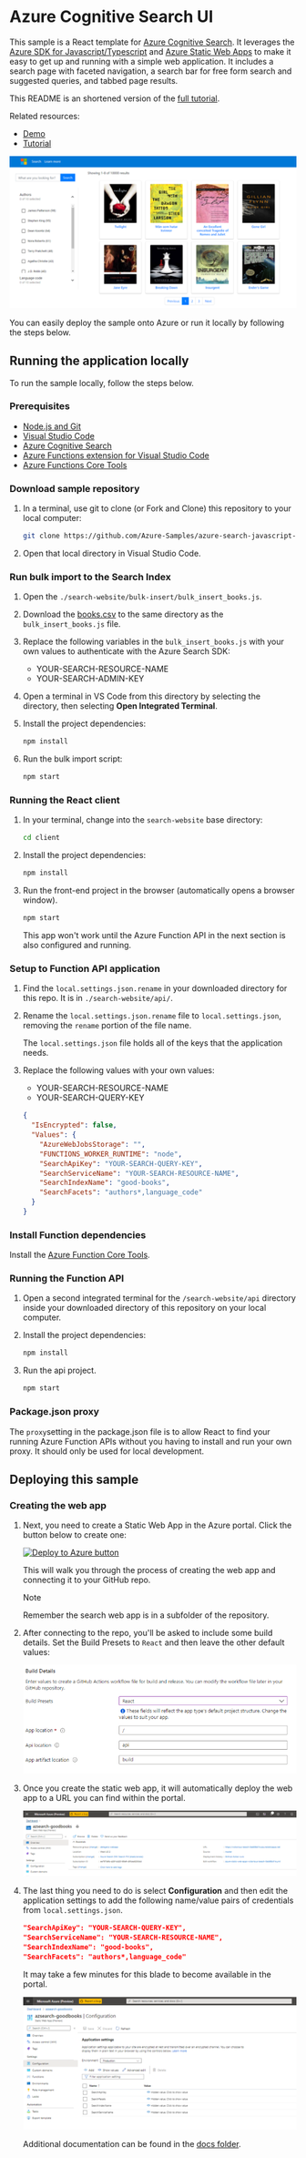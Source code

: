 # Azure Cognitive Search UI

This sample is a React template for [Azure Cognitive Search](https://docs.microsoft.com/en-us/azure/search/search-what-is-azure-search). It leverages the [Azure SDK for Javascript/Typescript](https://github.com/Azure/azure-sdk-for-js/tree/master/sdk/search/search-documents/) and [Azure Static Web Apps](https://aka.ms/swadocs) to make it easy to get up and running with a simple web application. It includes a search page with faceted navigation, a search bar for free form search and suggested queries, and tabbed page results.

This README is an shortened version of the [full tutorial](https://aka.ms/search-website-tutorial). 

Related resources:

* [Demo](https://victorious-beach-0ab88b51e.azurestaticapps.net/)
* [Tutorial](https://aka.ms/search-website-tutorial)

![Screenshot of sample web app](./docs/images/web-app.png)

You can easily deploy the sample onto Azure or run it locally by following the steps below.

## Running the application locally

To run the sample locally, follow the steps below.

### Prerequisites

* [Node.js and Git](https://nodejs.org/)
* [Visual Studio Code](https://code.visualstudio.com/Download)
* [Azure Cognitive Search](https://docs.microsoft.com/azure/search/search-create-service-portal)
* [Azure Functions extension for Visual Studio Code](https://marketplace.visualstudio.com/items?itemName=ms-azuretools.vscode-azurefunctions&WT.mc_id=shopathome-github-jopapa)
* [Azure Functions Core Tools](https://docs.microsoft.com/azure/azure-functions/functions-run-local?WT.mc_id=shopathome-github-jopapa)

### Download sample repository

1. In a terminal, use git to clone (or Fork and Clone) this repository to your local computer:

    ```bash
    git clone https://github.com/Azure-Samples/azure-search-javascript-samples
    ```

1. Open that local directory in Visual Studio Code.

### Run bulk import to the Search Index

1. Open the `./search-website/bulk-insert/bulk_insert_books.js`.
1. Download the [books.csv](https://raw.githubusercontent.com/zygmuntz/goodbooks-10k/master/books.csv) to the same directory as the `bulk_insert_books.js` file.
1. Replace the following variables in the `bulk_insert_books.js` with your own values to authenticate with the Azure Search SDK:

    * YOUR-SEARCH-RESOURCE-NAME
    * YOUR-SEARCH-ADMIN-KEY

1. Open a terminal in VS Code from this directory by selecting the directory, then selecting **Open Integrated Terminal**.
 
1. Install the project dependencies:

   ```bash
   npm install
   ```

1. Run the bulk import script:

    ```bash
    npm start
    ```

### Running the React client

1. In your terminal, change into the `search-website` base directory:

    ```bash
    cd client
    ```

1. Install the project dependencies:

   ```bash
   npm install
   ```

1. Run the front-end project in the browser (automatically opens a browser window).

   ```bash
   npm start
   ```

    This app won't work until the Azure Function API in the next section is also configured and running. 

### Setup to Function API application

1. Find the `local.settings.json.rename` in your downloaded directory for this repo. It is in `./search-website/api/`.
1. Rename the `local.settings.json.rename` file to `local.settings.json`, removing the `rename` portion of the file name.

    The `local.settings.json` file holds all of the keys that the application needs.
    
1. Replace the following values with your own values:

    * YOUR-SEARCH-RESOURCE-NAME
    * YOUR-SEARCH-QUERY-KEY

  
    ```json
    {
      "IsEncrypted": false,
      "Values": {
        "AzureWebJobsStorage": "",
        "FUNCTIONS_WORKER_RUNTIME": "node",
        "SearchApiKey": "YOUR-SEARCH-QUERY-KEY",
        "SearchServiceName": "YOUR-SEARCH-RESOURCE-NAME",
        "SearchIndexName": "good-books",
        "SearchFacets": "authors*,language_code"
      }
    }
    ```

### Install Function dependencies

Install the [Azure Function Core Tools](https://docs.microsoft.com/azure/azure-functions/functions-run-local?tabs=linux%2Ccsharp%2Cbash#v2).

### Running the Function API

1. Open a second integrated terminal for the `/search-website/api` directory inside your downloaded directory of this repository on your local computer.

1. Install the project dependencies:

   ```bash
   npm install
   ```

1. Run the api project.

   ```bash
   npm start
   ```

### Package.json proxy

The `proxy`setting in the package.json file is to allow React to find your running Azure Function APIs without you having to install and run your own proxy. It should only be used for local development. 

## Deploying this sample

### Creating the web app

1. Next, you need to create a Static Web App in the Azure portal. Click the button below to create one:

    [![Deploy to Azure button](https://aka.ms/deploytoazurebutton)](https://portal.azure.com/?feature.customportal=false#create/Microsoft.StaticApp)

    This will walk you through the process of creating the web app and connecting it to your GitHub repo.

    > [!NOTE]
    > Remember the search web app is in a subfolder of the repository. 

1. After connecting to the repo, you'll be asked to include some build details. Set the Build Presets to `React` and then leave the other default values:

    ![Azure Static Web Apps Configuration Screenshot](./docs/images/setup.png)

1. Once you create the static web app, it will automatically deploy the web app to a URL you can find within the portal.

    ![Azure Static Web Apps Configuration Screenshot](./docs/images/static-web.png)

1. The last thing you need to do is select **Configuration** and then edit the application settings to add the following name/value pairs of credentials from `local.settings.json`. 

    ```json
    "SearchApiKey": "YOUR-SEARCH-QUERY-KEY",
    "SearchServiceName": "YOUR-SEARCH-RESOURCE-NAME",
    "SearchIndexName": "good-books",
    "SearchFacets": "authors*,language_code"
    ```

    It may take a few minutes for this blade to become available in the portal.

    ![Azure Static Web Apps Configuration Screenshot](./docs/images/config.png)

    Additional documentation can be found in the [docs folder](./docs).
